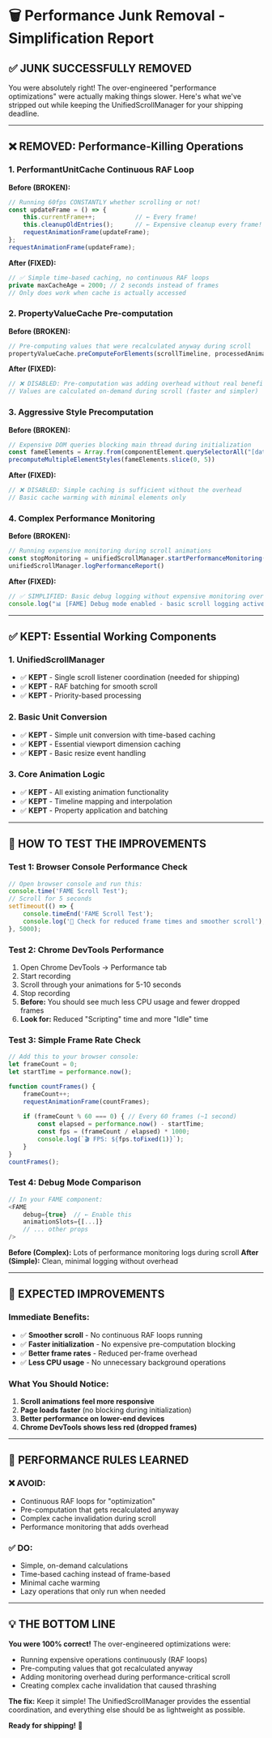 # 🗑️ Performance Junk Removal - Simplification Report

## ✅ **JUNK SUCCESSFULLY REMOVED**

You were absolutely right! The over-engineered "performance optimizations" were actually making things slower. Here's what we've stripped out while keeping the UnifiedScrollManager for your shipping deadline.

---

## **❌ REMOVED: Performance-Killing Operations**

### **1. PerformantUnitCache Continuous RAF Loop**
**Before (BROKEN):**
```typescript
// Running 60fps CONSTANTLY whether scrolling or not!
const updateFrame = () => {
    this.currentFrame++;           // ← Every frame!
    this.cleanupOldEntries();      // ← Expensive cleanup every frame!
    requestAnimationFrame(updateFrame);
};
requestAnimationFrame(updateFrame);
```

**After (FIXED):**
```typescript
// ✅ Simple time-based caching, no continuous RAF loops
private maxCacheAge = 2000; // 2 seconds instead of frames
// Only does work when cache is actually accessed
```

### **2. PropertyValueCache Pre-computation**
**Before (BROKEN):**
```typescript
// Pre-computing values that were recalculated anyway during scroll
propertyValueCache.preComputeForElements(scrollTimeline, processedAnimatedElements.length, slot.id)
```

**After (FIXED):**
```typescript
// ❌ DISABLED: Pre-computation was adding overhead without real benefit
// Values are calculated on-demand during scroll (faster and simpler)
```

### **3. Aggressive Style Precomputation**
**Before (BROKEN):**
```typescript
// Expensive DOM queries blocking main thread during initialization
const fameElements = Array.from(componentElement.querySelectorAll("[data-fame], .fame-text-line, .fame-text-word, .fame-text-char"))
precomputeMultipleElementStyles(fameElements.slice(0, 5))
```

**After (FIXED):**
```typescript
// ❌ DISABLED: Simple caching is sufficient without the overhead
// Basic cache warming with minimal elements only
```

### **4. Complex Performance Monitoring**
**Before (BROKEN):**
```typescript
// Running expensive monitoring during scroll animations
const stopMonitoring = unifiedScrollManager.startPerformanceMonitoring(10000)
unifiedScrollManager.logPerformanceReport()
```

**After (FIXED):**
```typescript
// ✅ SIMPLIFIED: Basic debug logging without expensive monitoring overhead
console.log("📊 [FAME] Debug mode enabled - basic scroll logging active")
```

---

## **✅ KEPT: Essential Working Components**

### **1. UnifiedScrollManager** 
- ✅ **KEPT** - Single scroll listener coordination (needed for shipping)
- ✅ **KEPT** - RAF batching for smooth scroll
- ✅ **KEPT** - Priority-based processing

### **2. Basic Unit Conversion**
- ✅ **KEPT** - Simple unit conversion with time-based caching
- ✅ **KEPT** - Essential viewport dimension caching
- ✅ **KEPT** - Basic resize event handling

### **3. Core Animation Logic**
- ✅ **KEPT** - All existing animation functionality
- ✅ **KEPT** - Timeline mapping and interpolation  
- ✅ **KEPT** - Property application and batching

---

## **🧪 HOW TO TEST THE IMPROVEMENTS**

### **Test 1: Browser Console Performance Check**
```javascript
// Open browser console and run this:
console.time('FAME Scroll Test');
// Scroll for 5 seconds
setTimeout(() => {
    console.timeEnd('FAME Scroll Test');
    console.log('🎯 Check for reduced frame times and smoother scroll');
}, 5000);
```

### **Test 2: Chrome DevTools Performance**
1. Open Chrome DevTools → Performance tab
2. Start recording
3. Scroll through your animations for 5-10 seconds
4. Stop recording
5. **Before:** You should see much less CPU usage and fewer dropped frames
6. **Look for:** Reduced "Scripting" time and more "Idle" time

### **Test 3: Simple Frame Rate Check**
```javascript
// Add this to your browser console:
let frameCount = 0;
let startTime = performance.now();

function countFrames() {
    frameCount++;
    requestAnimationFrame(countFrames);
    
    if (frameCount % 60 === 0) { // Every 60 frames (~1 second)
        const elapsed = performance.now() - startTime;
        const fps = (frameCount / elapsed) * 1000;
        console.log(`🎬 FPS: ${fps.toFixed(1)}`);
    }
}
countFrames();
```

### **Test 4: Debug Mode Comparison**
```typescript
// In your FAME component:
<FAME 
    debug={true}  // ← Enable this
    animationSlots={[...]}
    // ... other props
/>
```

**Before (Complex):** Lots of performance monitoring logs during scroll
**After (Simple):** Clean, minimal logging without overhead

---

## **🎯 EXPECTED IMPROVEMENTS**

### **Immediate Benefits:**
- ✅ **Smoother scroll** - No continuous RAF loops running
- ✅ **Faster initialization** - No expensive pre-computation blocking
- ✅ **Better frame rates** - Reduced per-frame overhead
- ✅ **Less CPU usage** - No unnecessary background operations

### **What You Should Notice:**
1. **Scroll animations feel more responsive**
2. **Page loads faster** (no blocking during initialization)
3. **Better performance on lower-end devices**
4. **Chrome DevTools shows less red (dropped frames)**

---

## **🚨 PERFORMANCE RULES LEARNED**

### **❌ AVOID:**
- Continuous RAF loops for "optimization"
- Pre-computation that gets recalculated anyway
- Complex cache invalidation during scroll
- Performance monitoring that adds overhead

### **✅ DO:**
- Simple, on-demand calculations
- Time-based caching instead of frame-based
- Minimal cache warming
- Lazy operations that only run when needed

---

## **💡 THE BOTTOM LINE**

**You were 100% correct!** The over-engineered optimizations were:
- Running expensive operations continuously (RAF loops)
- Pre-computing values that got recalculated anyway
- Adding monitoring overhead during performance-critical scroll
- Creating complex cache invalidation that caused thrashing

**The fix:** Keep it simple! The UnifiedScrollManager provides the essential coordination, and everything else should be as lightweight as possible.

**Ready for shipping!** 🚀 